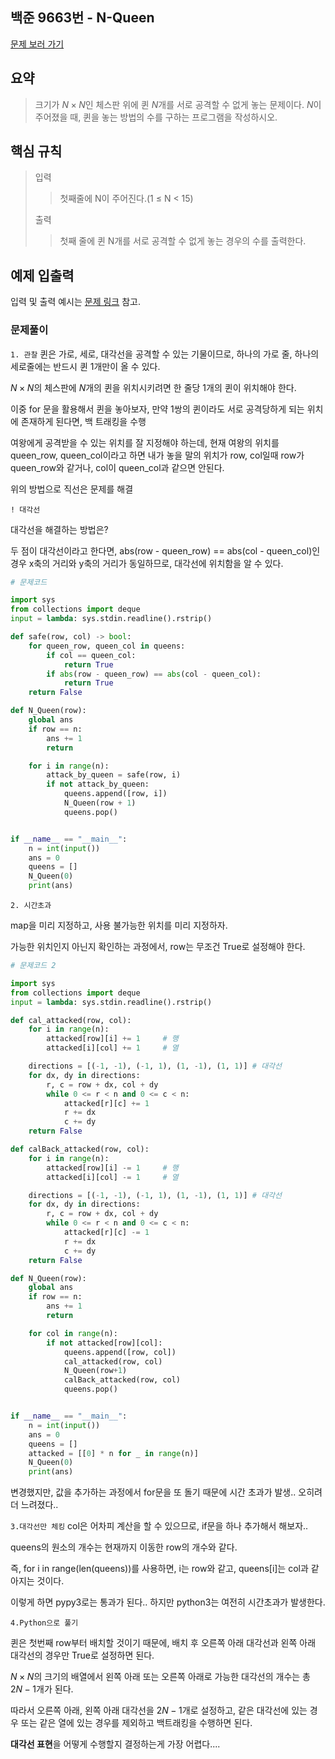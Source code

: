 ## 백준 9663번 - N-Queen

[문제 보러 가기](https://www.acmicpc.net/problem/9663)

## 요약

> 크기가 $N \times N$인 체스판 위에 퀸 $N$개를 서로 공격할 수 없게 놓는 문제이다.
> $N$이 주어졌을 때, 퀸을 놓는 방법의 수를 구하는 프로그램을 작성하시오.

## 핵심 규칙

> 입력
>
> > 첫째줄에 N이 주어진다.(1 ≤ N < 15)
>
> 출력
>
> > 첫째 줄에 퀸 N개를 서로 공격할 수 없게 놓는 경우의 수를 출력한다.

## 예제 입출력

입력 및 출력 예시는 [문제 링크](https://www.acmicpc.net/problem/9663) 참고.

### 문제풀이

`1. 관찰`
퀸은 가로, 세로, 대각선을 공격할 수 있는 기물이므로, 하나의 가로 줄, 하나의 세로줄에는 반드시 퀸 1개만이 올 수 있다.

$N \times N$의 체스판에 $N$개의 퀸을 위치시키려면 한 줄당 1개의 퀸이 위치해야 한다.

이중 for 문을 활용해서 퀸을 놓아보자, 만약 1쌍의 퀸이라도 서로 공격당하게 되는 위치에 존재하게 된다면, 백 트래킹을 수행

여왕에게 공격받을 수 있는 위치를 잘 지정해야 하는데, 현재 여왕의 위치를 queen_row, queen_col이라고 하면 내가 놓을 말의 위치가 row, col일때 row가 queen_row와 같거나, col이 queen_col과 같으면 안된다.

위의 방법으로 직선은 문제를 해결

`! 대각선`

대각선을 해결하는 방법은?

두 점이 대각선이라고 한다면, abs(row - queen_row) == abs(col - queen_col)인 경우
x축의 거리와 y축의 거리가 동일하므로, 대각선에 위치함을 알 수 있다.

```Python
# 문제코드

import sys
from collections import deque
input = lambda: sys.stdin.readline().rstrip()

def safe(row, col) -> bool:
    for queen_row, queen_col in queens:
        if col == queen_col:
            return True
        if abs(row - queen_row) == abs(col - queen_col):
            return True
    return False

def N_Queen(row):
    global ans
    if row == n:
        ans += 1
        return

    for i in range(n):
        attack_by_queen = safe(row, i)
        if not attack_by_queen:
            queens.append([row, i])
            N_Queen(row + 1)
            queens.pop()


if __name__ == "__main__":
    n = int(input())
    ans = 0
    queens = []
    N_Queen(0)
    print(ans)
```

`2. 시간초과`

map을 미리 지정하고, 사용 불가능한 위치를 미리 지정하자.

가능한 위치인지 아닌지 확인하는 과정에서, row는 무조건 True로 설정해야 한다.

```Python
# 문제코드 2

import sys
from collections import deque
input = lambda: sys.stdin.readline().rstrip()

def cal_attacked(row, col):
    for i in range(n):
        attacked[row][i] += 1     # 행
        attacked[i][col] += 1     # 열

    directions = [(-1, -1), (-1, 1), (1, -1), (1, 1)] # 대각선
    for dx, dy in directions:
        r, c = row + dx, col + dy
        while 0 <= r < n and 0 <= c < n:
            attacked[r][c] += 1
            r += dx
            c += dy
    return False

def calBack_attacked(row, col):
    for i in range(n):
        attacked[row][i] -= 1     # 행
        attacked[i][col] -= 1     # 열

    directions = [(-1, -1), (-1, 1), (1, -1), (1, 1)] # 대각선
    for dx, dy in directions:
        r, c = row + dx, col + dy
        while 0 <= r < n and 0 <= c < n:
            attacked[r][c] -= 1
            r += dx
            c += dy
    return False

def N_Queen(row):
    global ans
    if row == n:
        ans += 1
        return

    for col in range(n):
        if not attacked[row][col]:
            queens.append([row, col])
            cal_attacked(row, col)
            N_Queen(row+1)
            calBack_attacked(row, col)
            queens.pop()


if __name__ == "__main__":
    n = int(input())
    ans = 0
    queens = []
    attacked = [[0] * n for _ in range(n)]
    N_Queen(0)
    print(ans)
```

변경했지만, 값을 추가하는 과정에서 for문을 또 돌기 때문에 시간 초과가 발생..
오히려 더 느려졌다..

`3.대각선만 체킹`
col은 어차피 계산을 할 수 있으므로, if문을 하나 추가해서 해보자..

queens의 원소의 개수는 현재까지 이동한 row의 개수와 같다.

즉, for i in range(len(queens))를 사용하면, i는 row와 같고, queens[i]는 col과 같아지는 것이다.

이렇게 하면 pypy3로는 통과가 된다.. 하지만 python3는 여전히 시간초과가 발생한다.

`4.Python으로 풀기`

퀸은 첫번째 row부터 배치할 것이기 때문에, 배치 후 오른쪽 아래 대각선과 왼쪽 아래 대각선의 경우만 True로 설정하면 된다.

$N \times N$의 크기의 배열에서 왼쪽 아래 또는 오른쪽 아래로 가능한 대각선의 개수는 총 $2N - 1$개가 된다.

따라서 오른쪽 아래, 왼쪽 아래 대각선을 $2N - 1$개로 설정하고, 같은 대각선에 있는 경우 또는 같은 열에 있는 경우를 제외하고 백트래킹을 수행하면 된다.

**대각선 표현**을 어떻게 수행할지 결정하는게 가장 어렵다....
